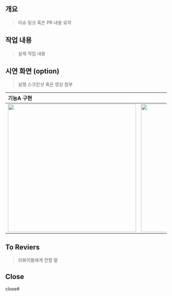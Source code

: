 ## 개요
> 이슈 링크 혹은 PR 내용 요약

## 작업 내용
> 실제 작업 내용

## 시연 화면 (option)
> 실행 스크린샷 혹은 영상 첨부

|기능A 구현|기능B 구현|...|
|:---|---|---|
|<img src = "" width = 400>|<img src = "" width = 400>|...|

## To Reviers
> 리뷰어들에게 전할 말

## Close
close#